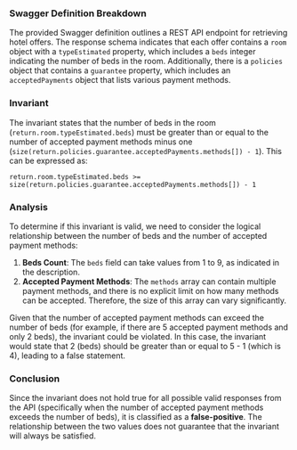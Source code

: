 ### Swagger Definition Breakdown
The provided Swagger definition outlines a REST API endpoint for retrieving hotel offers. The response schema indicates that each offer contains a `room` object with a `typeEstimated` property, which includes a `beds` integer indicating the number of beds in the room. Additionally, there is a `policies` object that contains a `guarantee` property, which includes an `acceptedPayments` object that lists various payment methods.

### Invariant
The invariant states that the number of beds in the room (`return.room.typeEstimated.beds`) must be greater than or equal to the number of accepted payment methods minus one (`size(return.policies.guarantee.acceptedPayments.methods[]) - 1`). This can be expressed as:

`return.room.typeEstimated.beds >= size(return.policies.guarantee.acceptedPayments.methods[]) - 1`

### Analysis
To determine if this invariant is valid, we need to consider the logical relationship between the number of beds and the number of accepted payment methods:
1. **Beds Count**: The `beds` field can take values from 1 to 9, as indicated in the description.
2. **Accepted Payment Methods**: The `methods` array can contain multiple payment methods, and there is no explicit limit on how many methods can be accepted. Therefore, the size of this array can vary significantly.

Given that the number of accepted payment methods can exceed the number of beds (for example, if there are 5 accepted payment methods and only 2 beds), the invariant could be violated. In this case, the invariant would state that 2 (beds) should be greater than or equal to 5 - 1 (which is 4), leading to a false statement.

### Conclusion
Since the invariant does not hold true for all possible valid responses from the API (specifically when the number of accepted payment methods exceeds the number of beds), it is classified as a **false-positive**. The relationship between the two values does not guarantee that the invariant will always be satisfied.
